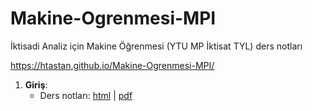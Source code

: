 # Makine-Ogrenmesi-MPI

İktisadi Analiz için Makine Öğrenmesi (YTU MP İktisat TYL) ders notları 

<https://htastan.github.io/Makine-Ogrenmesi-MPI/>



1. **Giriş**:
    * Ders notları: [html](/Sunumlar/01-Giris.html) | [pdf](Sunumlar/01-Giris.pdf)



